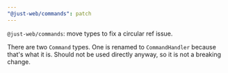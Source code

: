 ```yaml
---
"@just-web/commands": patch
---
```


`@just-web/commands`: move types to fix a circular ref issue.

There are two `Command` types.
One is renamed to `CommandHandler` because that's what it is.
Should not be used directly anyway, so it is not a breaking change.
